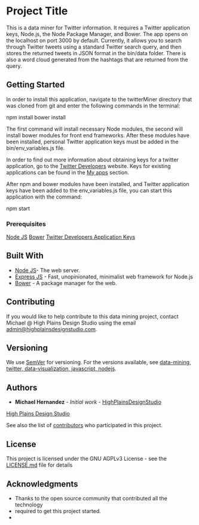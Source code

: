 # Project Title

This is a data miner for Twitter information. It requires a Twitter application
keys, Node.js, the Node Package Manager, and Bower. The app opens on the localhost
on port 3000 by default. Currently, it allows you to search through Twitter 
tweets using a standard Twitter search query, and then stores the returned tweets
in JSON format in the bin/data folder. There is also a word cloud generated from
the hashtags that are returned from the query.  

## Getting Started

In order to install this application, navigate to the twitterMiner directory that
was cloned from git and enter the following commands in the terminal:

npm install
bower install

The first command will install necessary Node modules, the second will install
bower modules for front end frameworks. After these modules have been installed,
personal Twitter application keys must be added in the bin/env_variables.js file.

In order to find out more information about obtaining keys for a twitter application,
go to the [Twitter Developers](https://dev.twitter.com/) website. Keys for existing
applications can be found in the [My apps](https://apps.twitter.com/) section.

After npm and bower modules have been installed, and Twitter application keys have
been added to the env_variables.js file, you can start this application with 
the command:

npm start

### Prerequisites

[Node JS](https://nodejs.org/en/)
[Bower](https://bower.io/)
[Twitter Developers Application Keys](https://dev.twitter.com/)


## Built With

* [Node JS](https://nodejs.org/en/)- The web server.
* [Express JS](https://expressjs.com/) - Fast, unopinionated, minimalist web framework for Node.js
* [Bower](https://bower.io/) - A package manager for the web.


## Contributing

If you would like to help contribute to this data mining project, contact 
Michael @ High Plains Design Studio using the email admin@highplainsdesignstudio.com. 


## Versioning

We use [SemVer](http://semver.org/) for versioning. For the versions available, see 
[data-mining, twitter, data-visualization, javascript, nodejs](https://github.com/highplainsdesignstudio/twitterMiner). 

## Authors

* **Michael Hernandez** - *Initial work* - [HighPlainsDesignStudio](https://github.com/highplainsdesignstudio)

[High Plains Design Studio](http://www.highplainsdesignstudio.com)

See also the list of [contributors](https://github.com/highplainsdesignstudio/twitterMiner/graphs/contributors) who participated in this project.

## License

This project is licensed under the GNU AGPLv3 License - see the [LICENSE.md](LICENSE.md) file for details

## Acknowledgments

* Thanks to the open source community that contributed all the technology
* required to get this project started.
* 


